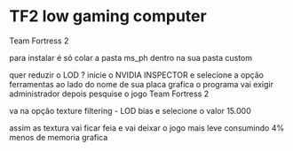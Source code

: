 # TF2 low gaming computer
Team Fortress 2

para instalar é só colar a pasta ms_ph  dentro na sua pasta custom

quer reduzir o LOD ?
inicie o NVIDIA INSPECTOR 
e selecione a opção ferramentas ao lado do nome de sua placa grafica
o programa vai exigir administrador
depois pesquise o jogo Team Fortress 2 

va na opção texture filtering - LOD bias
e selecione o valor 15.000

assim as textura vai ficar feia e vai deixar o jogo mais leve
consumindo 4% menos de memoria grafica



